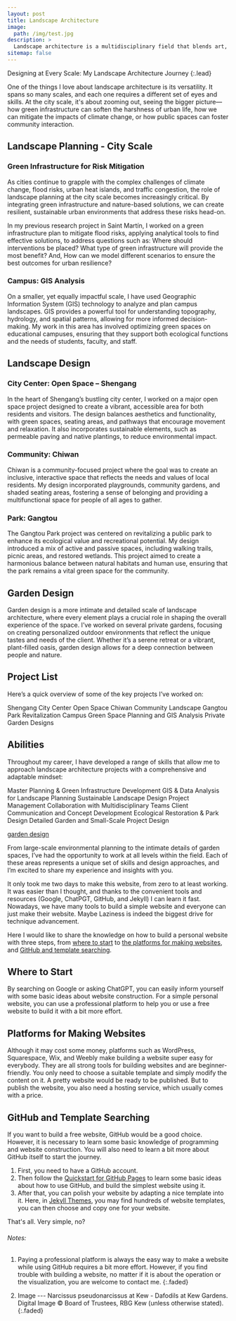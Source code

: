 ```yaml
---
layout: post
title: Landscape Architecture
image: 
  path: /img/test.jpg
description: >
  Landscape architecture is a multidisciplinary field that blends art, science, and technology to shape the outdoor environment. My experience spans different scales and types of projects, from large city landscapes to intimate garden designs. Below, I’ll dive into some key aspects of my work, highlighting notable projects and insights from various levels of landscape architecture.
sitemap: false
---
```


Designing at Every Scale: My Landscape Architecture Journey
{:.lead}

One of the things I love about landscape architecture is its versatility. It spans so many scales, and each one requires a different set of eyes and skills. At the city scale, it's about zooming out, seeing the bigger picture—how green infrastructure can soften the harshness of urban life, how we can mitigate the impacts of climate change, or how public spaces can foster community interaction.

## Landscape Planning - City Scale
### Green Infrastructure for Risk Mitigation
As cities continue to grapple with the complex challenges of climate change, flood risks, urban heat islands, and traffic congestion, the role of landscape planning at the city scale becomes increasingly critical. By integrating green infrastructure and nature-based solutions, we can create resilient, sustainable urban environments that address these risks head-on.

In my previous research project in Saint Martín, I worked on a green infrastructure plan to mitigate flood risks, applying analytical tools to find effective solutions, to address questions such as: Where should interventions be placed? What type of green infrastructure will provide the most benefit? And, How can we model different scenarios to ensure the best outcomes for urban resilience?


### Campus: GIS Analysis
On a smaller, yet equally impactful scale, I have used Geographic Information System (GIS) technology to analyze and plan campus landscapes. GIS provides a powerful tool for understanding topography, hydrology, and spatial patterns, allowing for more informed decision-making. My work in this area has involved optimizing green spaces on educational campuses, ensuring that they support both ecological functions and the needs of students, faculty, and staff.

## Landscape Design
### City Center: Open Space – Shengang
In the heart of Shengang’s bustling city center, I worked on a major open space project designed to create a vibrant, accessible area for both residents and visitors. The design balances aesthetics and functionality, with green spaces, seating areas, and pathways that encourage movement and relaxation. It also incorporates sustainable elements, such as permeable paving and native plantings, to reduce environmental impact.

### Community: Chiwan
Chiwan is a community-focused project where the goal was to create an inclusive, interactive space that reflects the needs and values of local residents. My design incorporated playgrounds, community gardens, and shaded seating areas, fostering a sense of belonging and providing a multifunctional space for people of all ages to gather.

### Park: Gangtou
The Gangtou Park project was centered on revitalizing a public park to enhance its ecological value and recreational potential. My design introduced a mix of active and passive spaces, including walking trails, picnic areas, and restored wetlands. This project aimed to create a harmonious balance between natural habitats and human use, ensuring that the park remains a vital green space for the community.

## Garden Design
Garden design is a more intimate and detailed scale of landscape architecture, where every element plays a crucial role in shaping the overall experience of the space. I’ve worked on several private gardens, focusing on creating personalized outdoor environments that reflect the unique tastes and needs of the client. Whether it’s a serene retreat or a vibrant, plant-filled oasis, garden design allows for a deep connection between people and nature.

## Project List
Here’s a quick overview of some of the key projects I’ve worked on:

Shengang City Center Open Space
Chiwan Community Landscape
Gangtou Park Revitalization
Campus Green Space Planning and GIS Analysis
Private Garden Designs

## Abilities
Throughout my career, I have developed a range of skills that allow me to approach landscape architecture projects with a comprehensive and adaptable mindset:

Master Planning & Green Infrastructure Development
GIS & Data Analysis for Landscape Planning
Sustainable Landscape Design
Project Management
Collaboration with Multidisciplinary Teams
Client Communication and Concept Development
Ecological Restoration & Park Design
Detailed Garden and Small-Scale Project Design






[garden design](Landscape-Planning.md)

From large-scale environmental planning to the intimate details of garden spaces, I’ve had the opportunity to work at all levels within the field. Each of these areas represents a unique set of skills and design approaches, and I’m excited to share my experience and insights with you.

It only took me two days to make this website, from zero to at least working. It was easier than I thought, and thanks to the convenient tools and resources (Google, ChatPGT, GitHub, and Jekyll) I can learn it fast. Nowadays, we have many tools to build a simple website and everyone can just make their website. Maybe Laziness is indeed the biggest drive for technique advancement.

Here I would like to share the knowledge on how to build a personal website with three steps, from [where to start](#where-to-start) to [the platforms for making websites](#platform-for-making-website), and [GitHub and template searching](#github-and-template-searching). 

## Where to Start
By searching on Google or asking ChatGPT, you can easily inform yourself with some basic ideas about website construction. For a simple personal website, you can use a professional platform to help you or use a free website to build it with a bit more effort. 

## Platforms for Making Websites
Although it may cost some money, platforms such as WordPress, Squarespace, Wix, and Weebly make building a website super easy for everybody. They are all strong tools for building websites and are beginner-friendly. You only need to choose a suitable template and simply modify the content on it. A pretty website would be ready to be published. But to publish the website, you also need a hosting service, which usually comes with a price.

## GitHub and Template Searching
If you want to build a free website, GitHub would be a good choice. However, it is necessary to learn some basic knowledge of programming and website construction. You will also need to learn a bit more about GitHub itself to start the journey.

1. First, you need to have a GitHub account.
2. Then follow the [Quickstart for GitHub Pages](https://docs.github.com/en/pages/quickstart) to learn some basic ideas about how to use GitHub, and build the simplest website using it.
3. After that, you can polish your website by adapting a nice template into it. Here, in [Jekyll Themes](https://jekyllrb.com/docs/themes/), you may find hundreds of website templates, you can then choose and copy one for your website.

That's all. Very simple, no?


###### Notes: 

1. Paying a professional platform is always the easy way to make a website while using GitHub requires a bit more effort. However, if you find trouble with building a website, no matter if it is about the operation or the visualization, you are welcome to contact me.
{:.faded}

2. Image --- Narcissus pseudonarcissus at Kew - Dafodils at Kew Gardens. Digital Image © Board of Trustees, RBG Kew (unless otherwise stated).
{:.faded}
